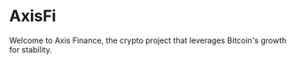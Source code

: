 # AxisFi
Welcome to Axis Finance, the crypto project that leverages Bitcoin's growth for stability.
